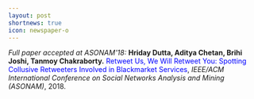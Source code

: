 ```yaml
---
layout: post
shortnews: true
icon: newspaper-o
---
```

<i>Full paper accepted at ASONAM'18:</i> <b>Hriday Dutta, Aditya Chetan, Brihi Joshi, Tanmoy Chakraborty.</b> <font color="blue">Retweet Us, We Will Retweet You: Spotting Collusive Retweeters Involved in Blackmarket Services</font>, <i>IEEE/ACM International Conference on Social Networks Analysis and Mining (ASONAM)</i>, 2018.